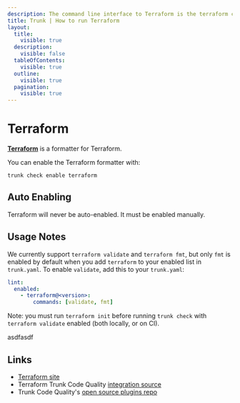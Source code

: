 ```yaml
---
description: The command line interface to Terraform is the terraform command, which accepts a variety of subcommands such as terraform validate or terraform fmt
title: Trunk | How to run Terraform
layout:
  title:
    visible: true
  description:
    visible: false
  tableOfContents:
    visible: true
  outline:
    visible: true
  pagination:
    visible: true
---
```


# Terraform

[**Terraform**](https://developer.hashicorp.com/terraform/cli/commands) is a formatter for Terraform.

You can enable the Terraform formatter with:

```shell
trunk check enable terraform
```

## Auto Enabling

Terraform will never be auto-enabled. It must be enabled manually.



## Usage Notes

We currently support `terraform validate` and `terraform fmt`, but only `fmt` is enabled by default when you add `terraform` to your enabled list in `trunk.yaml`. To enable `validate`, add this to your `trunk.yaml`:

```yaml
lint:
  enabled:
    - terraform@<version>:
        commands: [validate, fmt]
```
Note: you must run `terraform init` before running `trunk check` with `terraform validate` enabled (both locally, or on CI).






asdfasdf



## Links

- [Terraform site](https://developer.hashicorp.com/terraform/cli/commands)
- Terraform Trunk Code Quality [integration source](https://github.com/trunk-io/plugins/tree/main/linters/terraform)
- Trunk Code Quality's [open source plugins repo](https://github.com/trunk-io/plugins/tree/main)
